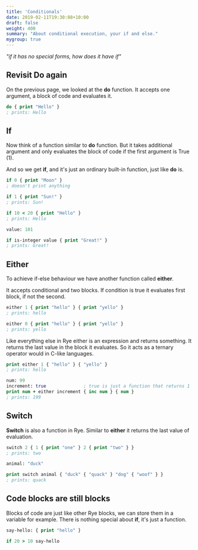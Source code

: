 ```yaml
---
title: 'Conditionals'
date: 2019-02-11T19:30:08+10:00
draft: false
weight: 400
summary: "About conditional execution, your if and else."
mygroup: true
---
```


_"if it has no special forms, how does it have if"_

## Revisit Do again

On the previous page, we looked at the **do** function. It accepts one argument, a block of code and evaluates it.


```clojure
do { print "Hello" }
; prints: Hello
```

## If

Now think of a function similar to **do** function. But it takes additional argument and only evaluates the block of code if the first argument is True (1). 

And so we get **if**, and it's just an ordinary built-in function, just like **do** is.

```clojure
if 0 { print "Moon" }
; doesn't print anything

if 1 { print "Sun!" }
; prints: Sun!

if 10 < 20 { print "Hello" }
; prints: Hello

value: 101

if is-integer value { print "Great!" }
; prints: Great!
```

## Either

To achieve if-else behaviour we have another function called **either**. 

It accepts conditional and two blocks. If condition is true it evaluates first block, if not the second.

```clojure
either 1 { print "hello" } { print "yello" }
; prints: hello

either 0 { print "hello" } { print "yello" }
; prints: yello
```

Like everything else in Rye either is an expression and returns something. It returns the last value in the block it evaluates. So it acts as a ternary operator would in C-like languages.

```clojure
print either 1 { "hello" } { "yello" }
; prints: hello

num: 99
increment: true              ; true is just a function that returns 1
print num + either increment { inc num } { num }
; prints: 199
```

## Switch

**Switch** is also a function in Rye. Similar to **either** it returns the last value of evaluation.

```clojure
switch 2 { 1 { print "one" } 2 { print "two" } }
; prints: two

animal: "duck"

print switch animal { "duck" { "quack" } "dog" { "woof" } }
; prints: quack

```

## Code blocks are still blocks

Blocks of code are just like other Rye blocks, we can store them in a variable for example. There is nothing special about **if**, it's just a function. 

```clojure
say-hello: { print "hello" }

if 20 > 10 say-hello
```

<!-- ### BONUS: Everything is an expression

All these are expressions that return the result of the evaluated block so Rye's way is more like:

```clojure
print either 10 > 20 { "hello" } { "yello" }
; prints: yello

print switch 2 { 1 { "one" } 2 { "two" } }
; prints: two
```

### BONUS: All these are just functions

If, either, switch are just library level functions, so we can have many of them and add our own ...

```clojure
// this would be a simpler way to achieve the specific switch solution
print select 2 { 1 "one" 2 "two" }
// prints: two

// from Rebol legacy we also have the case function
x: 2 y: 1
case { x = 1 { "boo" } all { x = 2 x = 1 } { "hoo" } } |print
// prints: hoo

// more as an experiment I also created cases function
for range 1 100 { :n
  cases ""
    { n .divides 3 } { "Fizz" }
    { n .divides 5 } { + "Buzz" }
    _ { n }
  } |prn
}
// outputs: 1 2 Fizz 4 Buzz Fizz 7 8 Fizz Buzz 11 Fizz 13 14 FizzBuzz 16 ...

// oh, and I see you just meet some *pipe-words*
```
-->
